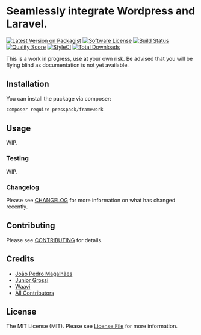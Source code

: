 # Seamlessly integrate Wordpress and Laravel.

[![Latest Version on Packagist](https://img.shields.io/packagist/v/presspack/framework.svg?style=flat-square)](https://packagist.org/packages/presspack/framework)
[![Software License](https://img.shields.io/github/license/presspack/framework.svg?style=flat-square)](LICENSE.md)
[![Build Status](https://img.shields.io/travis/presspack/framework/master.svg?style=flat-square)](https://travis-ci.org/presspack/framework)
[![Quality Score](https://img.shields.io/scrutinizer/g/presspack/framework.svg?style=flat-square)](https://scrutinizer-ci.com/g/presspack/framework)
[![StyleCI](https://github.styleci.io/repos/176566666/shield?branch=master)](https://github.styleci.io/repos/176566666)
[![Total Downloads](https://img.shields.io/packagist/dt/presspack/framework.svg?style=flat-square)](https://packagist.org/packages/presspack/framework)


This is a work in progress, use at your own risk. Be advised that you will be flying blind as documentation is not yet available.


## Installation

You can install the package via composer:

```bash
composer require presspack/framework
```

## Usage

WIP.

### Testing

WIP.

### Changelog

Please see [CHANGELOG](CHANGELOG.md) for more information on what has changed recently.

## Contributing

Please see [CONTRIBUTING](CONTRIBUTING.md) for details.

## Credits

- [João Pedro Magalhães](https://github.com/jphms)
- [Junior Grossi](https://github.com/jgrossi)
- [Waavi](https://github.com/Waavi)
- [All Contributors](../../contributors)

## License

The MIT License (MIT). Please see [License File](LICENSE.md) for more information.
